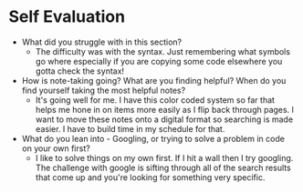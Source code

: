 # Self Evaluation

- What did you struggle with in this section?
    - The difficulty was with the syntax. Just remembering what symbols go where especially if you are copying some code elsewhere you gotta check the syntax!
- How is note-taking going? What are you finding helpful? When do you find yourself taking the most helpful notes?
    - It's going well for me. I have this color coded system so far that helps me hone in on items more easily as I flip back through pages. I want to move these notes onto a digital format so searching is made easier. I have to build time in my schedule for that.
- What do you lean into - Googling, or trying to solve a problem in code on your own first?
    - I like to solve things on my own first. If I hit a wall then I try googling. The challenge with google is sifting through all of the search results that come up and you're looking for something very specific.
